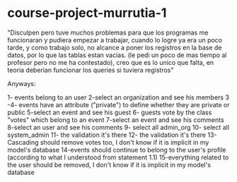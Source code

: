 # course-project-murrutia-1

"Disculpen pero tuve muchos problemas para que los programas me funcionaran y pudiera empezar a trabajar, cuando lo logre ya era un
poco tarde, y como trabajo solo, no alcance a poner los registros en la base de datos, por lo que las tablas estan vacias. (le pedi
un poco de mas tiempo al profesor pero no me ha contestado), creo que es lo unico que falta, en teoria deberian funcionar los
queries si tuviera registros" 

Anyways:

1- events belong to an user 
2-select an organization and see his members
3 -4- events have an attribute ("private") to define whether they are private or public
5-select an event and see his guest
6- guests vote by the class "votes" which belong to an event
7-select an event and see his comments
8-select an user and see his comments
9- select all admin_org
10- select all system_admin
11- the validation it's there
12- the validation it's there
13- Cascading should remove votes too, I don't know if it is implicit in my model's database
14-events should continue to belong to the user's profile (according to what I understood from statement 1.1)
15-everything related to the user should be removed, I don't know if it is implicit in my model's database
